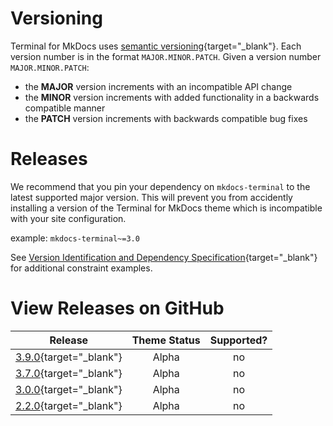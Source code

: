 # Versioning

Terminal for MkDocs uses [semantic versioning]{target="_blank"}.  Each version number is in the format `MAJOR.MINOR.PATCH`.  Given a version number `MAJOR.MINOR.PATCH`:

- the **MAJOR** version increments with an incompatible API change
- the **MINOR** version increments with added functionality in a backwards compatible manner
- the **PATCH** version increments with backwards compatible bug fixes

[semantic versioning]: https://semver.org/#semantic-versioning-200


# Releases

We recommend that you pin your dependency on `mkdocs-terminal` to the latest supported major version.  This will prevent you from accidently installing a version of the Terminal for MkDocs theme which is incompatible with your site configuration.

example: `mkdocs-terminal~=3.0`

See [Version Identification and Dependency Specification]{target="_blank"} for additional constraint examples.

[Version Identification and Dependency Specification]: https://peps.python.org/pep-0440/#examples


# View Releases on GitHub

|         Release          | Theme Status | Supported? |
| :----------------------: | :----------: | :--------: |
| [3.9.0]{target="_blank"} |    Alpha     |     no     |
| [3.7.0]{target="_blank"} |    Alpha     |     no     |
| [3.0.0]{target="_blank"} |    Alpha     |     no     |
| [2.2.0]{target="_blank"} |    Alpha     |     no     |


<br>

[3.9.0]: https://github.com/ntno/mkdocs-terminal/releases/tag/3.9.0
[3.7.0]: https://github.com/ntno/mkdocs-terminal/releases/tag/3.7.0
[3.0.0]: https://github.com/ntno/mkdocs-terminal/releases/tag/3.0.0
[2.2.0]: https://github.com/ntno/mkdocs-terminal/releases/tag/2.2.0